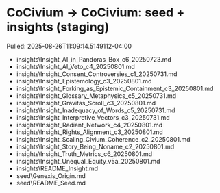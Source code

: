 <!-- status: stub; target: 150+ words -->
<!-- status: stub; target: 150+ words -->
<!-- status: stub; target: 150+ words -->
<!-- status: stub; target: 150+ words -->
<!-- status: stub; target: 150+ words -->
# CoCivium → CoCivium: seed + insights (staging)
Pulled: 2025-08-26T11:09:14.5149112-04:00

- insights\Insight_AI_in_Pandoras_Box_c6_20250723.md
- insights\Insight_AI_Veto_c4_20250801.md
- insights\Insight_Consent_Controversies_c1_20250731.md
- insights\Insight_Epistemology_c3_20250801.md
- insights\Insight_Forking_as_Epistemic_Containment_c3_20250801.md
- insights\Insight_Glossary_Metaphysics_c5_20250731.md
- insights\Insight_Gravitas_Scroll_c3_20250801.md
- insights\Insight_Inadequacy_of_Words_c5_20250731.md
- insights\Insight_Interpretive_Vectors_c3_20250731.md
- insights\Insight_Radiant_Network_c4_20250801.md
- insights\Insight_Rights_Alignment_c3_20250801.md
- insights\Insight_Scaling_Civium_Coherence_c2_20250801.md
- insights\Insight_Story_Being_Noname_c2_20250801.md
- insights\Insight_Truth_Metrics_c6_20250801.md
- insights\Insight_Unequal_Equity_v5a_20250801.md
- insights\README_Insight.md
- seed\Genexis_Origin.md
- seed\README_Seed.md








